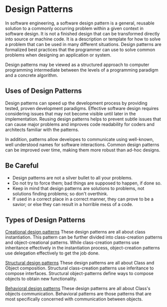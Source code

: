 Design Patterns
===============

In software engineering, a software design pattern is a general, reusable solution to a commonly occurring problem within a given context in software design.
It is not a finished design that can be transformed directly into source or machine code. It is a description or template for how to solve a problem that can 
be used in many different situations. Design patterns are formalized best practices that the programmer can use to solve common problems when designing an 
application or system.

Design patterns may be viewed as a structured approach to computer programming intermediate between the levels of a programming paradigm and a concrete algorithm.

Uses of Design Patterns
-----------------------
Design patterns can speed up the development process by providing tested, proven development paradigms. Effective software design requires considering issues that 
may not become visible until later in the implementation. Reusing design patterns helps to prevent subtle issues that can cause major problems and improves code 
readability for coders and architects familiar with the patterns.

In addition, patterns allow developes to communicate using well-known, well understood names for software interactions. Common design patterns can be improved over time,
making them more robust than ad-hoc designs.


Be Careful
----------

* Design patterns are not a silver bullet to all your problems.
* Do not try to force them; bad things are supposed to happen, if done so.
* Keep in mind that design patterns are solutions to problems, not solutions finding problems; so don't overthink.
* If used in a correct place in a correct manner, they can prove to be a savior; or else they can result in a horrible mess of a code.

Types of Design Patterns
------------------------

[Creational design patterns](/root/ilikeit/DesignPatterns/creational/README.md)
These design patterns are all about class instantiation. This pattern can be further divided into class-creation patterns and object-creational patterns.
While class-creation patterns use inheritance effectively in the instantiation process, object-creation patterns use delegation effectively to 
get the job done.

[Structural design patterns](/root/ilikeit/DesignPatterns/structural/README.md)
These design patterns are all about Class and Object composition. Structural class-creation patterns use inferitance to compose interfaces. Structural object-patterns define 
ways to compose objects to obtain new functionality.

[Behavioral design patterns](/root/ilikeit/DesignPatterns/behavioral/README.md)
These design patterns are all about Class's objects communication. Behavioral patterns are those patterns that are most specifically concerned with communication between objects.